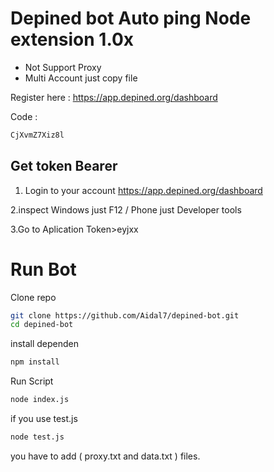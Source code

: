 # Depined bot Auto ping Node extension 1.0x
- Not Support Proxy
- Multi Account just copy file

Register here : https://app.depined.org/dashboard

Code : 
```bash
CjXvmZ7Xiz8l
```

## Get token Bearer
1. Login to your account
    https://app.depined.org/dashboard

2.inspect Windows just F12 / Phone just Developer tools 

3.Go to Aplication Token>eyjxx

# Run Bot

Clone repo
```bash
git clone https://github.com/Aidal7/depined-bot.git
cd depined-bot
```
install dependen
```bash
npm install
```
Run Script
```bash
node index.js
```
if you use test.js
```bash
node test.js
```
you have to add ( proxy.txt and data.txt ) files.
